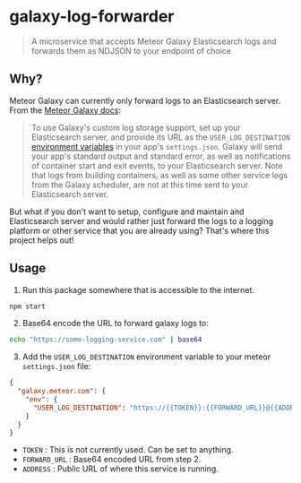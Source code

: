 # galaxy-log-forwarder

> A microservice that accepts Meteor Galaxy Elasticsearch logs and forwards them as NDJSON to your endpoint of choice

## Why?

Meteor Galaxy can currently only forward logs to an Elasticsearch server. From the [Meteor Galaxy docs](https://github.com/meteor/galaxy-docs/blob/0a56e24aa6a4b64ecc801457a90be77b8171e338/source/logs.md):

> To use Galaxy's custom log storage support, set up your Elasticsearch server, and provide its URL as the `USER_LOG_DESTINATION` [environment variables](/environment-variables.html) in your app's `settings.json`.  Galaxy will send your app's standard output and standard error, as well as notifications of container start and exit events, to your Elasticsearch server.  Note that logs from building containers, as well as some other service logs from the Galaxy scheduler, are not at this time sent to your Elasticsearch server.

But what if you don't want to setup, configure and maintain and Elasticsearch server and would rather just forward the logs to a logging platform or other service that you are already using? That's where this project helps out!


## Usage

1. Run this package somewhere that is accessible to the internet.

```sh
npm start
```

2. Base64 encode the URL to forward galaxy logs to: 

```sh
echo "https://some-logging-service.com" | base64
```

3. Add the `USER_LOG_DESTINATION` environment variable to your meteor `settings.json` file:

```json
{
  "galaxy.meteor.com": {
    "env": {
      "USER_LOG_DESTINATION": "https://{{TOKEN}}:{{FORWARD_URL}}@{{ADDRESS}}"
    }
  }
}
```

* `TOKEN`       : This is not currently used. Can be set to anything.
* `FORWARD_URL` : Base64 encoded URL from step 2.
* `ADDRESS`     : Public URL of where this service is running.